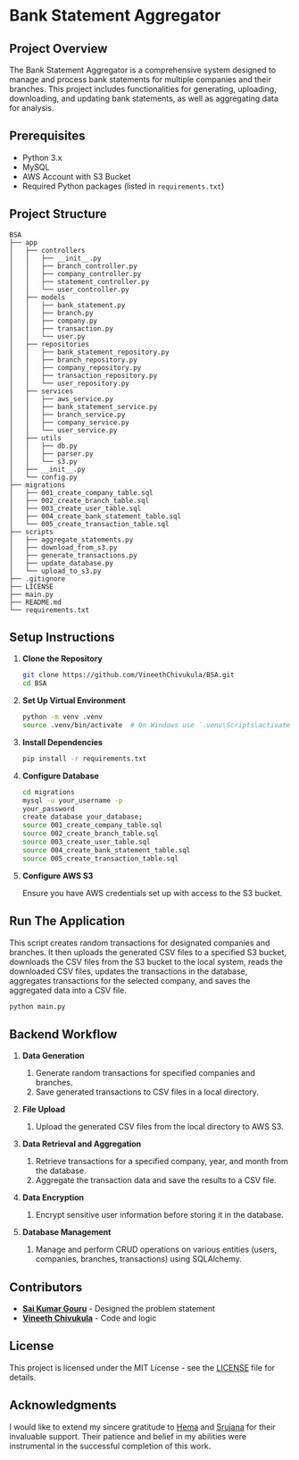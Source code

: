 # Bank Statement Aggregator

## Project Overview

The Bank Statement Aggregator is a comprehensive system designed to manage and process bank statements for multiple companies and their branches. This project includes functionalities for generating, uploading, downloading, and updating bank statements, as well as aggregating data for analysis.

## Prerequisites

- Python 3.x
- MySQL
- AWS Account with S3 Bucket
- Required Python packages (listed in `requirements.txt`)

## Project Structure

```
BSA
├── app
│   ├── controllers
│   │   ├── __init__.py 
│   │   ├── branch_controller.py
│   │   ├── company_controller.py
│   │   ├── statement_controller.py
│   │   └── user_controller.py
│   ├── models
│   │   ├── bank_statement.py
│   │   ├── branch.py
│   │   ├── company.py
│   │   ├── transaction.py
│   │   └── user.py
│   ├── repositories
│   │   ├── bank_statement_repository.py
│   │   ├── branch_repository.py
│   │   ├── company_repository.py
│   │   ├── transaction_repository.py
│   │   └── user_repository.py
│   ├── services
│   │   ├── aws_service.py
│   │   ├── bank_statement_service.py
│   │   ├── branch_service.py
│   │   ├── company_service.py
│   │   └── user_service.py
│   ├── utils
│   │   ├── db.py
│   │   ├── parser.py
│   │   └── s3.py
│   ├── __init__.py 
│   └── config.py 
├── migrations
│   ├── 001_create_company_table.sql
│   ├── 002_create_branch_table.sql
│   ├── 003_create_user_table.sql
│   ├── 004_create_bank_statement_table.sql
│   └── 005_create_transaction_table.sql
├── scripts
│   ├── aggregate_statements.py
│   ├── download_from_s3.py
│   ├── generate_transactions.py
│   ├── update_database.py
│   └── upload_to_s3.py
├── .gitignore
├── LICENSE
├── main.py
├── README.md
└── requirements.txt
```

## Setup Instructions

1. **Clone the Repository**

   ```bash
   git clone https://github.com/VineethChivukula/BSA.git
   cd BSA
   ```

2. **Set Up Virtual Environment**

   ```bash
   python -m venv .venv
   source .venv/bin/activate  # On Windows use `.venv\Scripts\activate`
   ```

3. **Install Dependencies**

   ```bash
   pip install -r requirements.txt
   ```

4. **Configure Database**

   ```bash
   cd migrations
   mysql -u your_username -p
   your_password
   create database your_database;   
   source 001_create_company_table.sql
   source 002_create_branch_table.sql
   source 003_create_user_table.sql
   source 004_create_bank_statement_table.sql
   source 005_create_transaction_table.sql
   ```

5. **Configure AWS S3**

   Ensure you have AWS credentials set up with access to the S3 bucket.

## Run The Application
This script creates random transactions for designated companies and branches. It then uploads the generated CSV files to a specified S3 bucket, downloads the CSV files from the S3 bucket to the local system, reads the downloaded CSV files, updates the transactions in the database, aggregates transactions for the selected company, and saves the aggregated data into a CSV file.

   ```bash
   python main.py
   ```

## Backend Workflow

1. **Data Generation** 

   1. Generate random transactions for specified companies and branches.
   2. Save generated transactions to CSV files in a local directory.

2. **File Upload**

   1. Upload the generated CSV files from the local directory to AWS S3.

3. **Data Retrieval and Aggregation**

   1. Retrieve transactions for a specified company, year, and month from the database.
   2. Aggregate the transaction data and save the results to a CSV file.

4. **Data Encryption**

   1. Encrypt sensitive user information before storing it in the database.

5. **Database Management**

   1. Manage and perform CRUD operations on various entities (users, companies, branches, transactions) using SQLAlchemy.

## Contributors

- **[Sai Kumar Gouru](https://www.linkedin.com/in/sai-kumar-gouru-972623a8/)** - Designed the problem statement
- **[Vineeth Chivukula](https://www.linkedin.com/in/vineethchivukula)** - Code and logic


## License

This project is licensed under the MIT License - see the [LICENSE](LICENSE) file for details.

## Acknowledgments

I would like to extend my sincere gratitude to [Hema](https://www.linkedin.com/in/hemaannaluru/) and [Srujana](https://www.linkedin.com/in/srujanavattamwar/) for their invaluable support. Their patience and belief in my abilities were instrumental in the successful completion of this work.